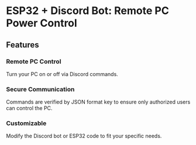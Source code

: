 # ESP32 + Discord Bot: Remote PC Power Control

<h2>Features</h2>
<h3>Remote PC Control</h3>
<p>Turn your PC on or off via Discord commands.</p>

<h3>Secure Communication</h3>
<p>Commands are verified by JSON format key to ensure only authorized users can control the PC.</p>

<h3>Customizable</h3>
<p>Modify the Discord bot or ESP32 code to fit your specific needs.</p>
